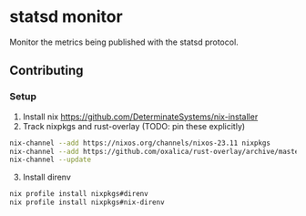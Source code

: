 # statsd monitor

Monitor the metrics being published with the statsd protocol.

## Contributing

### Setup

1. Install nix https://github.com/DeterminateSystems/nix-installer
2. Track nixpkgs and rust-overlay (TODO: pin these explicitly)

```bash
nix-channel --add https://nixos.org/channels/nixos-23.11 nixpkgs
nix-channel --add https://github.com/oxalica/rust-overlay/archive/master.tar.gz rust-overlay
nix-channel --update
```

3. Install direnv

```bash
nix profile install nixpkgs#direnv
nix profile install nixpkgs#nix-direnv
```
